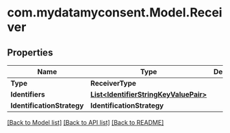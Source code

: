 # com.mydatamyconsent.Model.Receiver

## Properties

Name | Type | Description | Notes
------------ | ------------- | ------------- | -------------
**Type** | **ReceiverType** |  | [optional] 
**Identifiers** | [**List&lt;IdentifierStringKeyValuePair&gt;**](IdentifierStringKeyValuePair.md) |  | [optional] 
**IdentificationStrategy** | **IdentificationStrategy** |  | [optional] 

[[Back to Model list]](../README.md#documentation-for-models) [[Back to API list]](../README.md#documentation-for-api-endpoints) [[Back to README]](../README.md)

